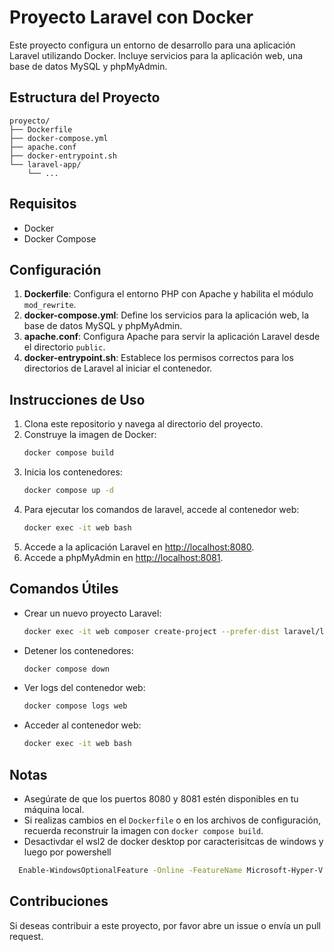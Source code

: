 # Proyecto Laravel con Docker

Este proyecto configura un entorno de desarrollo para una aplicación Laravel utilizando Docker. Incluye servicios para la aplicación web, una base de datos MySQL y phpMyAdmin.

## Estructura del Proyecto

```
proyecto/
├── Dockerfile
├── docker-compose.yml
├── apache.conf
├── docker-entrypoint.sh
└── laravel-app/
    └── ...
```

## Requisitos

- Docker
- Docker Compose

## Configuración

1. **Dockerfile**: Configura el entorno PHP con Apache y habilita el módulo `mod_rewrite`.
2. **docker-compose.yml**: Define los servicios para la aplicación web, la base de datos MySQL y phpMyAdmin.
3. **apache.conf**: Configura Apache para servir la aplicación Laravel desde el directorio `public`.
4. **docker-entrypoint.sh**: Establece los permisos correctos para los directorios de Laravel al iniciar el contenedor.

## Instrucciones de Uso

1. Clona este repositorio y navega al directorio del proyecto.
2. Construye la imagen de Docker:
   ```bash
   docker compose build
   ```
3. Inicia los contenedores:
   ```bash
   docker compose up -d
   ```
4. Para ejecutar los comandos de laravel, accede al contenedor web:
   ```bash
   docker exec -it web bash
   ```
5. Accede a la aplicación Laravel en [http://localhost:8080](http://localhost:8080).
6. Accede a phpMyAdmin en [http://localhost:8081](http://localhost:8081).

## Comandos Útiles

- Crear un nuevo proyecto Laravel:
  ```bash
  docker exec -it web composer create-project --prefer-dist laravel/laravel .
  ```
- Detener los contenedores:
  ```bash
  docker compose down
  ```
- Ver logs del contenedor web:
  ```bash
  docker compose logs web
  ```
- Acceder al contenedor web:
  ```bash
  docker exec -it web bash
  ```

## Notas

- Asegúrate de que los puertos 8080 y 8081 estén disponibles en tu máquina local.
- Si realizas cambios en el `Dockerfile` o en los archivos de configuración, recuerda reconstruir la imagen con `docker compose build`.
- Desactivdar el wsl2 de docker desktop por caracterisitcas de windows y luego por powershell 

```bash
  Enable-WindowsOptionalFeature -Online -FeatureName Microsoft-Hyper-V -All
```	


## Contribuciones

Si deseas contribuir a este proyecto, por favor abre un issue o envía un pull request.